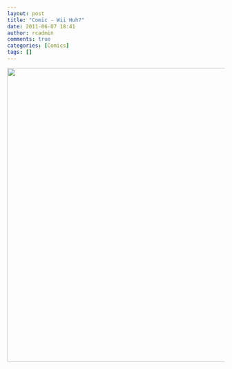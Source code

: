 ```yaml
---
layout: post
title: "Comic - Wii Huh?"
date: 2011-06-07 18:41
author: rcadmin
comments: true
categories: [Comics]
tags: []
---
```

<a href="http://bitsmack.com/wp/2011/06/07/comic-wii-huh/"><img src="http://bitsmack.com/wp/wp-content/uploads/2011/06/20110607.jpg" alt="" title="is it too late to shout out 'More Zelda Games'?" width="680" height="680" class="alignnone size-full wp-image-2215" /></a>
